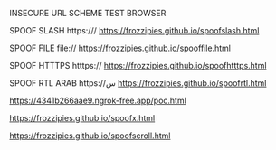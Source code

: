 INSECURE URL SCHEME TEST BROWSER

SPOOF SLASH https:///
https://frozzipies.github.io/spoofslash.html

SPOOF FILE file://
https://frozzipies.github.io/spooffile.html

SPOOF HTTTPS htttps://
https://frozzipies.github.io/spoofhtttps.html

SPOOF RTL ARAB https://س
https://frozzipies.github.io/spoofrtl.html

https://4341b266aae9.ngrok-free.app/poc.html

https://frozzipies.github.io/spoofx.html

https://frozzipies.github.io/spoofscroll.html
